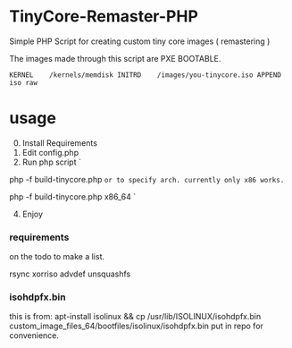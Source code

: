 # TinyCore-Remaster-PHP
Simple PHP Script for creating custom tiny core images ( remastering )

The images made through this script are PXE BOOTABLE.

``KERNEL    /kernels/memdisk
INITRD    /images/you-tinycore.iso
APPEND    iso raw``

# usage
0. Install Requirements
1. Edit config.php
2. Run php script
`

php -f build-tinycore.php
`
or to specify arch. currently only x86 works. 
`

php -f build-tinycore.php x86_64
`

4. Enjoy



### requirements
on the todo to make a list. 

rsync
xorriso
advdef
unsquashfs

### isohdpfx.bin
this is from: apt-install isolinux && cp /usr/lib/ISOLINUX/isohdpfx.bin custom_image_files_64/bootfiles/isolinux/isohdpfx.bin
put in repo for convenience. 
